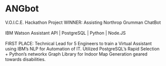 # ANGbot
V.O.I.C.E. Hackathon Project WINNER: Assisting Northrop Grumman ChatBot<br><br>
IBM Watson Assistant API | PostgreSQL | Python | Node.JS<br><br>
FIRST PLACE: Technical Lead for 5 Engineers to train a Virtual Assistant using IBM’s NLP for Automation of IT. Utilized PostgreSQL’s Rapid Selection + Python’s networkx Graph Library for Indoor Map Generation geared towards disabilities.
